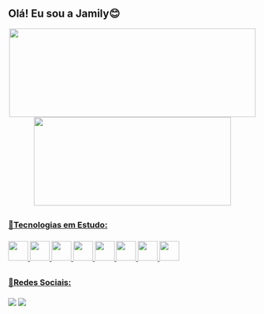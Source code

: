 <h2>Olá! Eu sou a Jamily😊</h2>

<div align="center">
  <a href="https://github.com/jamilycosta">
  <img width="500em" height="180em" src="https://github-readme-stats.vercel.app/api?username=jamilycosta&show_icons=true&theme=algolia&include_all_commits=true&count_private=true"/>
  <img width="400em" height="180em" src="https://github-readme-stats.vercel.app/api/top-langs/?username=jamilycosta&layout=compact&langs_count=7&theme=algolia"/>
</div>

##

<h3>📌Tecnologias em Estudo:<h3>
<div style="display: inline_block">
  <img height="40" width="40" src="https://cdn.jsdelivr.net/gh/devicons/devicon/icons/html5/html5-original.svg" />
  <img height="40" width="40" src="https://cdn.jsdelivr.net/gh/devicons/devicon/icons/css3/css3-original.svg" />
  <img height="40" width="40" src="https://cdn.jsdelivr.net/gh/devicons/devicon/icons/bootstrap/bootstrap-original.svg" />
  <img height="40" width="40" src="https://cdn.jsdelivr.net/gh/devicons/devicon/icons/javascript/javascript-original.svg" />
  <img height="40" width="40" src="https://cdn.jsdelivr.net/gh/devicons/devicon/icons/java/java-original.svg" />
  <img height="40" width="40" src="https://cdn.jsdelivr.net/gh/devicons/devicon/icons/c/c-original.svg" />
  <img height="40" width="40" src="https://cdn.jsdelivr.net/gh/devicons/devicon/icons/php/php-original.svg" />
  <img height="40" width="40" src="https://cdn.jsdelivr.net/gh/devicons/devicon/icons/mysql/mysql-original.svg" />
</div>

##

<h3>📌Redes Sociais:<h3>
<div style="display: inline_block">
  <a href="https://instagram.com/jamilycosta.r" target="_blank"><img src="https://img.shields.io/badge/-Instagram-%23E4405F?style=for-the-badge&logo=instagram&logoColor=white" target="_blank"></a>
  <a href="http://www.linkedin.com/in/jamily-costa-ribeiro-618a70237" target="_blank"><img src="https://img.shields.io/badge/-LinkedIn-%230077B5?style=for-the-badge&logo=linkedin&logoColor=white" target="_blank"></a>
</div>
